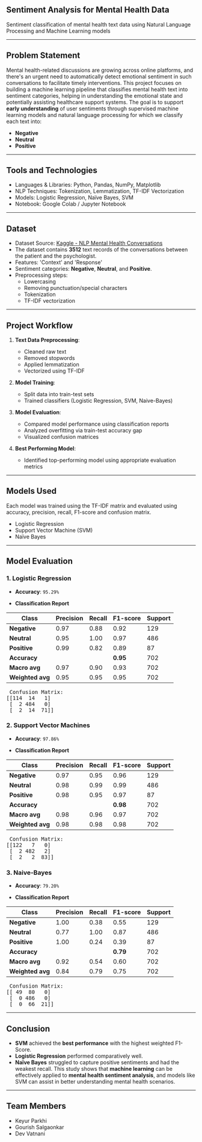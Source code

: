 ## Sentiment Analysis for Mental Health Data
Sentiment classification of mental health text data using Natural Language Processing and Machine Learning models

---

## Problem Statement
Mental health-related discussions are growing across online platforms, and there's an urgent need to automatically detect emotional sentiment in such conversations to facilitate timely interventions. This project focuses on building a machine learning pipeline that classifies mental health text into sentiment categories, helping in understanding the emotional state and potentially assisting healthcare support systems. The goal is to support **early understanding** of user sentiments through supervised machine learning models and natural language processing for which we classify each text into:
- **Negative**
- **Neutral**
- **Positive**
--- 

## Tools and Technologies
- Languages & Libraries: Python, Pandas, NumPy, Matplotlib
- NLP Techniques: Tokenization, Lemmatization, TF-IDF Vectorization
- Models: Logistic Regression, Naïve Bayes, SVM
- Notebook: Google Colab / Jupyter Notebook
---

## Dataset
- Dataset Source: [Kaggle - NLP Mental Health Conversations](https://www.kaggle.com/datasets/thedevastator/nlp-mental-health-conversations)
- The dataset contains **3512** text records of the conversations between the patient and the psychologist.
- Features: 'Context' and 'Response'
- Sentiment categories: **Negative**, **Neutral**, and **Positive**.
- Preprocessing steps:
  - Lowercasing
  - Removing punctuation/special characters
  - Tokenization
  - TF-IDF vectorization

---

## Project Workflow

1. **Text Data Preprocessing**:
   - Cleaned raw text
   - Removed stopwords
   - Applied lemmatization
   - Vectorized using TF-IDF
  
2. **Model Training**:
   - Split data into train-test sets
   - Trained classifiers (Logistic Regression, SVM, Naive-Bayes)
  
3. **Model Evaluation**:
   - Compared model performance using classification reports
   - Analyzed overfitting via train-test accuracy gap
   - Visualized confusion matrices
  
4. **Best Performing Model**:
   - Identified top-performing model using appropriate evaluation metrics

--- 
## Models Used
Each model was trained using the TF-IDF matrix and evaluated using accuracy, precision, recall, F1-score and confusion matrix.
- Logistic Regression
- Support Vector Machine (SVM)
- Naïve Bayes
---

## Model Evaluation

### 1. Logistic Regression
- **Accuracy**: `95.29%`
  
- **Classification Report**
  
| Class         | Precision | Recall | F1-score | Support |
|---------------|-----------|--------|----------|---------|
| **Negative**  | 0.97      | 0.88   | 0.92     | 129     |
| **Neutral**   | 0.95      | 1.00   | 0.97     | 486     |
| **Positive**  | 0.99      | 0.82   | 0.89     | 87      |
| **Accuracy**  |           |        | **0.95** | 702     |
| **Macro avg** | 0.97      | 0.90   | 0.93     | 702     |
| **Weighted avg** | 0.95   | 0.95   | 0.95     | 702     |

<pre> Confusion Matrix:
[[114  14   1]
 [  2 484   0]
 [  2  14  71]] </pre>


 ### 2. Support Vector Machines
- **Accuracy**: `97.86%`
  
- **Classification Report**
  
| Class           | Precision | Recall | F1-score | Support |
|-----------------|-----------|--------|----------|---------|
| **Negative**    | 0.97      | 0.95   | 0.96     | 129     |
| **Neutral**     | 0.98      | 0.99   | 0.99     | 486     |
| **Positive**    | 0.98      | 0.95   | 0.97     | 87      |
| **Accuracy**    |           |        | **0.98** | 702     |
| **Macro avg**   | 0.98      | 0.96   | 0.97     | 702     |
| **Weighted avg**| 0.98      | 0.98   | 0.98     | 702     |

<pre> Confusion Matrix:
[[122   7   0]
 [  2 482   2]
 [  2   2  83]] </pre>

 ### 3. Naive-Bayes
- **Accuracy**: `79.20%`
  
- **Classification Report**
  
| Class           | Precision | Recall | F1-score | Support |
|-----------------|-----------|--------|----------|---------|
| **Negative**    | 1.00      | 0.38   | 0.55     | 129     |
| **Neutral**     | 0.77      | 1.00   | 0.87     | 486     |
| **Positive**    | 1.00      | 0.24   | 0.39     | 87      |
| **Accuracy**    |           |        | **0.79** | 702     |
| **Macro avg**   | 0.92      | 0.54   | 0.60     | 702     |
| **Weighted avg**| 0.84      | 0.79   | 0.75     | 702     |

<pre> Confusion Matrix:
[[ 49  80   0]
 [  0 486   0]
 [  0  66  21]] </pre>

---
## Conclusion
- **SVM** achieved the **best performance** with the highest weighted F1-Score.
- **Logistic Regression** performed comparatively well.
- **Naïve Bayes** struggled to capture positive sentiments and had the weakest recall.
This study shows that **machine learning** can be effectively applied to **mental health sentiment analysis**, and models like SVM can assist in better understanding mental health scenarios.

--- 
## Team Members
- Keyur Parkhi
- Gourish Salgaonkar
- Dev Vatnani
